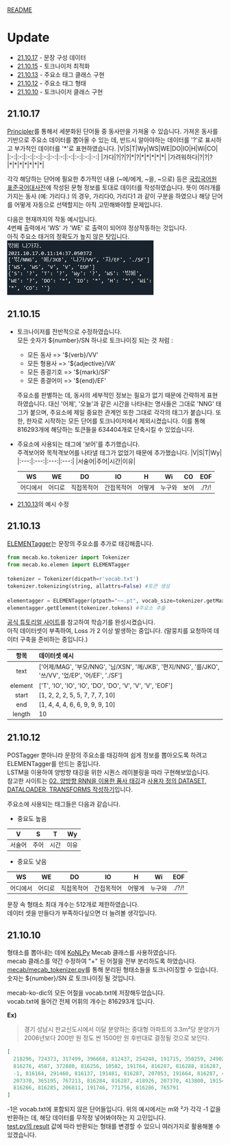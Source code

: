 [README](https://github.com/HanGyeolee/korean-conversation)

# Update
* [21.10.17](#211017) - 문장 구성 데이터
* [21.10.15](#211015) - 토크나이저 최적화
* [21.10.13](#211013) - 주요소 태그 클래스 구현
* [21.10.12](#211012) - 주요소 태그 형태
* [21.10.10](#211010) - 토크나이저 클래스 구현

## 21.10.17
[Principler](https://github.com/HanGyeolee/korean-conversation/blob/main/principler.py#L11)를 통해서 세분화된 단어들 중 동사만을 가져올 수 있습니다.
가져온 동사를 기반으로 주요소 데이터를 뽑아올 수 있는 데, 반드시 알아야하는 데이터를 '?'로 표시하고 부가적인 데이터를 '&#42;'로 표현하였습니다.
|V|S|T|Wy|WS|WE|DO|IO|H|Wi|CO|
|:-:|:-:|:-:|:-:|:-:|:-:|:-:|:-:|:-:|:-:|:-:|
|가다|?|?|?|&#42;|?|&#42;|&#42;|&#42;|&#42;|&#42;|
|가려워하다|?|?|?|&#42;|&#42;|&#42;|&#42;|&#42;|&#42;|&#42;|

각각 해당하는 단어에 필요한 추가적인 내용 (~에/에게, ~을, ~으로) 등은 [국립국어원 표준국어대사전](https://stdict.korean.go.kr/main/main.do)에 작성된 문형 정보를 토대로 데이터를 작성하였습니다. 뜻이 여러개를 가지는 동사 (예: 가리다.) 의 경우, 가리다0, 가리다1 과 같이 구분을 하였으나 해당 단어를 어떻게 자동으로 선택할지는 아직 고민해봐야할 문제입니다.

다음은 현재까지의 작동 예시입니다.     
4번째 출력에서 'WS' 가 'WE' 로 출력이 되어야 정상작동하는 것입니다.     
아직 주요소 태거의 정확도가 높지 않은 탓입니다.    
![Test](./example.png)

## 21.10.15
+ 토크나이저를 전반적으로 수정하였습니다.    
    모든 숫자가 ${number}/SN 하나로 토크나이징 되는 것 처럼 :    
    * 모든 동사 => '${verb}/VV'    
    * 모든 형용사 => '${adjective}/VA'      
    * 모든 종결기호 => '${mark}/SF'      
    * 모든 종결어미 => '${end}/EF'

    주요소를 판별하는 데, 동사의 세부적인 정보는 필요가 없기 때문에 간략하게 표현하였습니다.
    대신 '어제', '오늘'과 같은 시간을 나타내는 명사들은 그대로 'NNG' 태그가 붙으며, 주요소에 제일 중요한 관계언 또한 그대로 각각의 태그가 붙습니다.
    또한, 한자로 시작하는 모든 단어를 토크나이저에서 제외시켰습니다. 이를 통해 816293개에 해당하는 토큰들을 634404개로 단축시킬 수 있었습니다.

+ 주요소에 사용되는 태그에 '보어'를 추가했습니다.    
    주격보어와 목적격보어를 나타낼 태그가 없었기 때문에 추가했습니다.
    |V|S|T|Wy|
    |:---:|:---:|:---:|:---:|
    |서술어|주어|시간|이유|

    |WS|WE|DO|IO|H|Wi|CO|EOF|
    |:---:|:---:|:---:|:---:|:---:|:---:|:---:|:---:|
    |어디에서|어디로|직접목적어|간접목적어|어떻게|누구와|보어|./?/!|

+ [21.10.13](#211013)의 예시 수정

## 21.10.13
[ELEMENTagger](https://github.com/HanGyeolee/korean-conversation/blob/main/mecab/ko/elemen.py)는 문장의 주요소를 추가로 태깅해줍니다.    
``` python
from mecab.ko.tokenizer import Tokenizer
from mecab.ko.elemen import ELEMENTagger

tokenizer = Tokenizer(dicpath=r'vocab.txt') 
tokenizer.tokenizing(string, allattrs=False) #토큰 생성

elementagger = ELEMENTagger(ptpath="~~.pt", vocab_size=tokenizer.getMax() + 1)
elementagger.getElement(tokenizer.tokens) #주요소 추출
```

[공식 튜토리얼 사이트](https://pytorch.org/tutorials/beginner/nlp/sequence_models_tutorial.html)를 참고하여 학습기를 완성시켰습니다.    
아직 데이터셋이 부족하여, Loss 가 2 이상 발생하는 중입니다. (말뭉치를 요청하여 데이터 구축을 준비하는 중입니다.)    

|항목|데이터셋 예시|
|:---:|:---|
|text| 	&#91;'어제/MAG', '부모/NNG', '님/XSN', '께/JKB', '편지/NNG', '를/JKO', '쓰/VV', '었/EP', '어/EF', './SF'&#93; |
|element|	&#91;'T', 'IO', 'IO', 'IO', 'DO', 'DO', 'V', 'V', 'V', 'EOF'&#93;|
|start|	&#91;1, 2, 2, 2, 5, 5, 7, 7, 7, 10&#93;|
|end|	&#91;1, 4, 4, 4, 6, 6, 9, 9, 9, 10&#93;|
|length|10|

## 21.10.12
POSTagger 뿐아니라 문장의 주요소를 태깅하여 쉽게 정보를 뽑아오도록 하려고 ELEMENTagger를 만드는 중입니다.    
LSTM을 이용하여 양방향 태깅을 위한 시퀀스 레이블링을 따라 구현해보았습니다.    
참고한 사이트는 [02. 양방향 RNN을 이용한 품사 태깅](https://wikidocs.net/66747)과 [사용자 정의 DATASET, DATALOADER, TRANSFORMS 작성하기](https://tutorials.pytorch.kr/beginner/data_loading_tutorial.html)입니다.    

주요소에 사용되는 태그들은 다음과 같습니다.
* 중요도 높음

|V|S|T|Wy|
|:---:|:---:|:---:|:---:|
|서술어|주어|시간|이유|
    
* 중요도 낮음  
 
|WS|WE|DO|IO|H|Wi|EOF|
|:---:|:---:|:---:|:---:|:---:|:---:|:---:|
|어디에서|어디로|직접목적어|간접목적어|어떻게|누구와|./?/!|

문장 속 형태소 최대 개수는 512개로 제한하였습니다.    
데이터 셋을 만들다가 부족하다싶으면 더 늘려볼 생각입니다.

## 21.10.10
형태소를 뽑아내는 데에 [KoNLPy](https://konlpy.org/ko/latest/) Mecab 클래스를 사용하였습니다.    
mecab 클래스를 약간 수정하여 "+" 된 어절을 전부 분리하도록 하였습니다.    
[mecab/mecab_tokenizer.py](https://github.com/HanGyeolee/korean-conversation/blob/main/mecab/ko/tokenizer.py)를 통해 분리된 형태소들을 토크나이징할 수 있습니다.    
숫자는 ${number}/SN 로 토크나이징 될 것입니다.

mecab-ko-dic의 모든 어절을 vocab.txt에 저장해두었습니다.    
vocab.txt에 들어간 전체 어휘의 개수는 816293개 입니다.

<b>Ex)</b>    
> 경기 성남시 판교신도시에서 이달 분양하는 중대형 아파트의 3.3m²당 분양가가 2006년보다 200만 원 정도 싼 1500만 원 후반대로 결정될 것으로 보인다.

``` json
[
  218296, 724373, 317499, 396668, 812437, 254248, 191715, 350259, 249027, 291460, 
  816276, 4587, 372880, 816256, 10582, 191764, 816287, 816288, 816287, -1, 
  -1, 816164, 291460, 816137, 191481, 816287, 207053, 191664, 816287, 418926, 
  207370, 365195, 767213, 816284, 816287, 418926, 207370, 413800, 191548, 217693, 
  816266, 816285, 206811, 191746, 771756, 816286, 765791
]
```
-1은 vocab.txt에 포함되지 않은 단어들입니다. 위의 예시에서는 m와 ²가 각각 -1 값을 반환하는 데, 해당 데이터를 무작정 넣어봐야하는 지 고민입니다.    
[test.py의 result](https://github.com/HanGyeolee/korean-conversation/blob/main/test.py#L38) 값에 따라 반환되는 형태를 변경할 수 있으니 여러가지로 활용해볼 수 있겠습니다.
